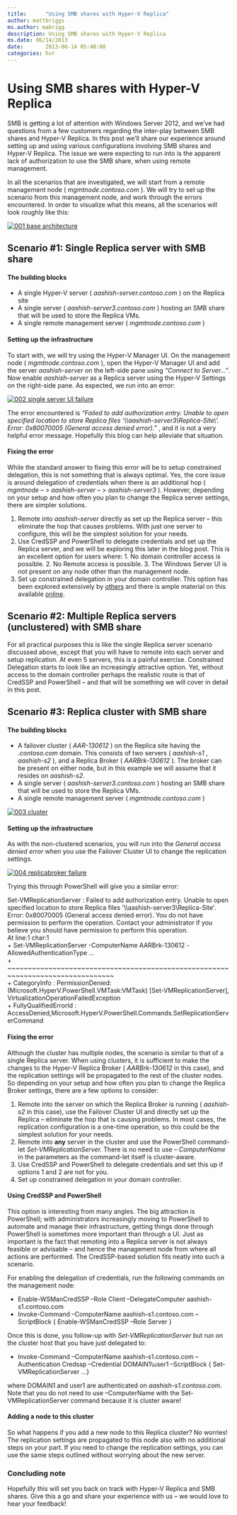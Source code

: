 ```yaml
---
title:      "Using SMB shares with Hyper-V Replica"
author: mattbriggs
ms.author: mabrigg
description: Using SMB shares with Hyper-V Replica
ms.date: 06/14/2013
date:       2013-06-14 05:48:00
categories: hvr
---
```

# Using SMB shares with Hyper-V Replica

SMB is getting a lot of attention with Windows Server 2012, and we’ve had questions from a few customers regarding the inter-play between SMB shares and Hyper-V Replica. In this post we’ll share our experience around setting up and using various configurations involving SMB shares and Hyper-V Replica. The issue we were expecting to run into is the apparent lack of authorization to use the SMB share, when using remote management.

In all the scenarios that are investigated, we will start from a remote management node ( _mgmtnode.contoso.com_ ). We will try to set up the scenario from this management node, and work through the errors encountered. In order to visualize what this means, all the scenarios will look roughly like this:

[![001 base architecture](https://msdnshared.blob.core.windows.net/media/TNBlogsFS/prod.evol.blogs.technet.com/CommunityServer.Blogs.Components.WeblogFiles/00/00/00/50/45/metablogapi/2313.001-base-architecture_thumb_62A79642.png)](https://msdnshared.blob.core.windows.net/media/TNBlogsFS/prod.evol.blogs.technet.com/CommunityServer.Blogs.Components.WeblogFiles/00/00/00/50/45/metablogapi/6661.001-base-architecture_654DC142.png)

## Scenario #1: Single Replica server with SMB share

#### The building blocks

  * A single Hyper-V server ( _aashish-server.contoso.com_ ) on the Replica site
  * A single server ( _aashish-server3.contoso.com_ ) hosting an SMB share <!--\\\aashish-server3\Replica-Site--> that will be used to store the Replica VMs.
  * A single remote management server ( _mgmtnode.contoso.com_ )



#### Setting up the infrastructure

To start with, we will try using the Hyper-V Manager UI. On the management node ( _mgmtnode.contoso.com_ ), open the Hyper-V Manager UI and add the server _aashish-server_ on the left-side pane using _“Connect to Server…”_. Now enable _aashish-server_ as a Replica server using the Hyper-V Settings on the right-side pane. As expected, we run into an error:

[![002 single server UI failure](https://msdnshared.blob.core.windows.net/media/TNBlogsFS/prod.evol.blogs.technet.com/CommunityServer.Blogs.Components.WeblogFiles/00/00/00/50/45/metablogapi/6076.002-single-server-UI-failure_thumb_7A880E7A.png)](https://msdnshared.blob.core.windows.net/media/TNBlogsFS/prod.evol.blogs.technet.com/CommunityServer.Blogs.Components.WeblogFiles/00/00/00/50/45/metablogapi/2870.002-single-server-UI-failure_3F9E4B00.png)

The error encountered is _“Failed to add authorization entry. Unable to open specified location to store Replica files ‘\\\aashish-server3\Replica-Site\’. Error: 0x80070005 (General access denied error).”_ , and it is not a very helpful error message. Hopefully this blog can help alleviate that situation.

#### Fixing the error

While the standard answer to fixing this error will be to setup constrained delegation, this is not something that is always optimal. Yes, the core issue is around delegation of credentials when there is an additional hop ( _mgmtnode_ – > _aashish-server_ – > _aashish-server3_ ). However, depending on your setup and how often you plan to change the Replica server settings, there are simpler solutions.

  1. Remote into _aashish-server_ directly as set up the Replica server – this eliminate the hop that causes problems. With just one server to configure, this will be the simplest solution for your needs.
  2. Use CredSSP and PowerShell to delegate credentials and set up the Replica server, and we will be exploring this later in the blog post. This is an excellent option for users where:
    1. No domain controller access is possible. 
    2. No Remote access is possible.
    3. The Windows Server UI is not present on any node other than the management node.
  3. Set up constrained delegation in your domain controller. This option has been explored extensively by [others](https://blogs.msdn.com/b/taylorb/archive/2012/03/20/enabling-hyper-v-remote-management-configuring-constrained-delegation-for-smb-and-highly-available-smb.aspx) and there is ample material on this available [online](https://technet.microsoft.com/library/jj134187.aspx).



## Scenario #2: Multiple Replica servers (unclustered) with SMB share

For all practical purposes this is like the single Replica server scenario discussed above, except that you will have to remote into each server and setup replication. At even 5 servers, this is a painful exercise. Constrained Delegation starts to look like an increasingly attractive option. Yet, without access to the domain controller perhaps the realistic route is that of CredSSP and PowerShell – and that will be something we will cover in detail in this post.

## Scenario #3: Replica cluster with SMB share

#### The building blocks

  * A failover cluster ( _AAR-130612_ ) on the Replica site having the _.contoso.com_ domain. This consists of two servers ( _aashish-s1_ , _aashish-s2_ ), and a Replica Broker ( _AARBrk-130612_ ). The broker can be present on either node, but in this example we will assume that it resides on _aashish-s2_. 
  * A single server ( _aashish-server3.contoso.com_ ) hosting an SMB share <!--[\\\aashish-server3\Replica-Site]--> that will be used to store the Replica VMs.
  * A single remote management server ( _mgmtnode.contoso.com_ )



[![003 cluster](https://msdnshared.blob.core.windows.net/media/TNBlogsFS/prod.evol.blogs.technet.com/CommunityServer.Blogs.Components.WeblogFiles/00/00/00/50/45/metablogapi/4705.003-cluster_thumb_72958D7A.png)](https://msdnshared.blob.core.windows.net/media/TNBlogsFS/prod.evol.blogs.technet.com/CommunityServer.Blogs.Components.WeblogFiles/00/00/00/50/45/metablogapi/0574.003-cluster_753BB87A.png)

#### Setting up the infrastructure

As with the non-clustered scenarios, you will run into the _General access denied error_ when you use the Failover Cluster UI to change the replication settings. 

[![004 replicabroker failure](https://msdnshared.blob.core.windows.net/media/TNBlogsFS/prod.evol.blogs.technet.com/CommunityServer.Blogs.Components.WeblogFiles/00/00/00/50/45/metablogapi/4174.004-replicabroker-failure_thumb_2E7740D2.png)](https://msdnshared.blob.core.windows.net/media/TNBlogsFS/prod.evol.blogs.technet.com/CommunityServer.Blogs.Components.WeblogFiles/00/00/00/50/45/metablogapi/5287.004-replicabroker-failure_1AC7C68D.png)

Trying this through PowerShell will give you a similar error:

Set-VMReplicationServer : Failed to add authorization entry. Unable to open specified location to store Replica files '\\\aashish-server3\Replica-Site'. Error: 0x80070005 (General access denied error). You do not have permission to perform the operation. Contact your administrator if you believe you should have permission to perform this operation.   
At line:1 char:1   
\+ Set-VMReplicationServer -ComputerName AARBrk-130612 -AllowedAuthenticationType ...   
\+ ~~~~~~~~~~~~~~~~~~~~~~~~~~~~~~~~~~~~~~~~~~~~~~~~~~~~~~~~~~~~~~~~~~~~~~~~~~~~~~~~   
\+ CategoryInfo : PermissionDenied: (Microsoft.HyperV.PowerShell.VMTask:VMTask) [Set-VMReplicationServer], VirtualizationOperationFailedException   
\+ FullyQualifiedErrorId : AccessDenied,Microsoft.HyperV.PowerShell.Commands.SetReplicationServerCommand   


#### Fixing the error

Although the cluster has multiple nodes, the scenario is similar to that of a single Replica server. When using clusters, it is sufficient to make the changes to the Hyper-V Replica Broker ( _AARBrk-130612_ in this case), and the replication settings will be propagated to the rest of the cluster nodes. So depending on your setup and how often you plan to change the Replica Broker settings, there are a few options to consider:

  1. Remote into the server on which the Replica Broker is running ( _aashish-s2_ in this case), use the Failover Cluster UI and directly set up the Replica – eliminate the hop that is causing problems. In most cases, the replication configuration is a one-time operation, so this could be the simplest solution for your needs.
  2. Remote into __any__ server in the cluster and use the PowerShell command-let _Set-VMReplicationServer._ There is no need to use – _ComputerName_ in the parameters as the command-let itself is cluster-aware.
  3. Use CredSSP and PowerShell to delegate credentials and set this up if options 1 and 2 are not for you.
  4. Set up constrained delegation in your domain controller.



#### Using CredSSP and PowerShell

This option is interesting from many angles. The big attraction is PowerShell; with administrators increasingly moving to PowerShell to automate and manage their infrastructure, getting things done through PowerShell is sometimes more important than through a UI. Just as important is the fact that remoting into a Replica server is not always feasible or advisable – and hence the management node from where all actions are performed. The CredSSP-based solution fits neatly into such a scenario.

For enabling the delegation of credentials, run the following commands on the management node:

  * Enable-WSManCredSSP –Role Client –DelegateComputer aashish-s1.contoso.com
  * Invoke-Command –ComputerName aashish-s1.contoso.com –ScriptBlock { Enable-WSManCredSSP –Role Server }



Once this is done, you follow-up with _Set-VMReplicationServer_ but run on the cluster host that you have just delegated to:

  * Invoke-Command –ComputerName aashish-s1.contoso.com –Authentication Credssp –Credential DOMAIN1\user1 –ScriptBlock { Set-VMReplicationServer …}



where DOMAIN1 and user1 are authenticated on _aashish-s1.contoso.com_. Note that you do not need to use –ComputerName with the Set-VMReplicationServer command because it is cluster aware!

#### Adding a node to this cluster

So what happens if you add a new node to this Replica cluster? No worries! The replication settings are propagated to this node also with no additional steps on your part. If you need to change the replication settings, you can use the same steps outlined without worrying about the new server.

### Concluding note

Hopefully this will set you back on track with Hyper-V Replica and SMB shares. Give this a go and share your experience with us – we would love to hear your feedback! 
